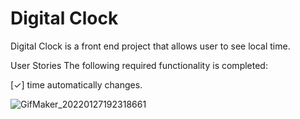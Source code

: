 
# Digital Clock


Digital Clock is a front end project that allows user to see local time. 


User Stories
The following required functionality is completed:

[✓] time automatically changes.


![GifMaker_20220127192318661](https://user-images.githubusercontent.com/59550990/151465526-cd041204-a8db-4b6b-8df3-8434918fa261.gif)
